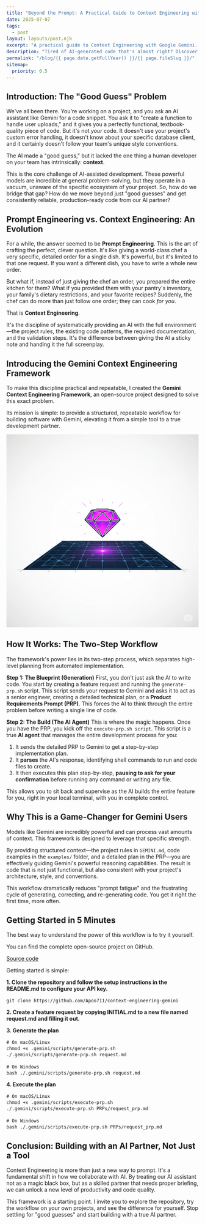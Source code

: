 ```yaml
---
title: "Beyond the Prompt: A Practical Guide to Context Engineering with Gemini"
date: 2025-07-07
tags:
  - post
layout: layouts/post.njk
excerpt: "A practical guide to Context Engineering with Google Gemini. Discover how to move beyond simple prompts and use a structured framework to provide comprehensive context to your AI, resulting in more reliable and consistent code."
description: "Tired of AI-generated code that's almost right? Discover Context Engineering, a new way to work with Google Gemini. This post introduces a framework that helps you elevate your AI from a simple tool to a true development partner."
permalink: "/blog/{{ page.date.getFullYear() }}/{{ page.fileSlug }}/"
sitemap:
  priority: 0.5
---
```


## Introduction: The "Good Guess" Problem

We've all been there. You're working on a project, and you ask an AI assistant like Gemini for a code snippet. You ask it to "create a function to handle user uploads," and it gives you a perfectly functional, textbook-quality piece of code. But it's not *your* code. It doesn't use your project's custom error handling, it doesn't know about your specific database client, and it certainly doesn't follow your team's unique style conventions.

The AI made a "good guess," but it lacked the one thing a human developer on your team has intrinsically: **context**.

This is the core challenge of AI-assisted development. These powerful models are incredible at general problem-solving, but they operate in a vacuum, unaware of the specific ecosystem of your project. So, how do we bridge that gap? How do we move beyond just "good guesses" and get consistently reliable, production-ready code from our AI partner?

## Prompt Engineering vs. Context Engineering: An Evolution

For a while, the answer seemed to be **Prompt Engineering**. This is the art of crafting the perfect, clever question. It's like giving a world-class chef a very specific, detailed order for a single dish. It's powerful, but it's limited to that one request. If you want a different dish, you have to write a whole new order.

But what if, instead of just giving the chef an order, you prepared the entire kitchen for them? What if you provided them with your pantry's inventory, your family's dietary restrictions, and your favorite recipes? Suddenly, the chef can do more than just follow one order; they can cook *for you*.

That is **Context Engineering**.

It's the discipline of systematically providing an AI with the full environment—the project rules, the existing code patterns, the required documentation, and the validation steps. It's the difference between giving the AI a sticky note and handing it the full screenplay.

## Introducing the Gemini Context Engineering Framework

To make this discipline practical and repeatable, I created the **Gemini Context Engineering Framework**, an open-source project designed to solve this exact problem.

Its mission is simple: to provide a structured, repeatable workflow for building software with Gemini, elevating it from a simple tool to a true development partner.

![Blueprint and Gem Icon](/images/blog/2025/07-07/context-engineering-icon.png)

## How It Works: The Two-Step Workflow

The framework's power lies in its two-step process, which separates high-level planning from automated implementation.

**Step 1: The Blueprint (Generation)**
First, you don't just ask the AI to write code. You start by creating a feature request and running the `generate-prp.sh` script. This script sends your request to Gemini and asks it to act as a senior engineer, creating a detailed technical plan, or a **Product Requirements Prompt (PRP)**. This forces the AI to think through the entire problem before writing a single line of code.

**Step 2: The Build (The AI Agent)**
This is where the magic happens. Once you have the PRP, you kick off the `execute-prp.sh script`. This script is a true **AI agent** that manages the entire development process for you:

1. It sends the detailed PRP to Gemini to get a step-by-step implementation plan.
2. It **parses** the AI's response, identifying shell commands to run and code files to create.
3. It then executes this plan step-by-step, **pausing to ask for your confirmation** before running any command or writing any file.

This allows you to sit back and supervise as the AI builds the entire feature for you, right in your local terminal, with you in complete control.

## Why This is a Game-Changer for Gemini Users

Models like Gemini are incredibly powerful and can process vast amounts of context. This framework is designed to leverage that specific strength.

By providing structured context—the project rules in `GEMINI.md`, code examples in the `examples/` folder, and a detailed plan in the PRP—you are effectively guiding Gemini's powerful reasoning capabilities. The result is code that is not just functional, but also consistent with your project's architecture, style, and conventions.

This workflow dramatically reduces "prompt fatigue" and the frustrating cycle of generating, correcting, and re-generating code. You get it right the first time, more often.

## Getting Started in 5 Minutes

The best way to understand the power of this workflow is to try it yourself.

You can find the complete open-source project on GitHub.

[Source code](https://github.com/Apoo711/context-engineering-gemini)

Getting started is simple:

**1. Clone the repository and follow the setup instructions in the README.md to configure your API key.**
```shell
git clone https://github.com/Apoo711/context-engineering-gemini
```

**2. Create a feature request by copying INITIAL.md to a new file named request.md and filling it out.**

**3. Generate the plan**
```shell
# On macOS/Linux
chmod +x .gemini/scripts/generate-prp.sh
./.gemini/scripts/generate-prp.sh request.md

# On Windows
bash ./.gemini/scripts/generate-prp.sh request.md
```

**4. Execute the plan**
```shell
# On macOS/Linux
chmod +x .gemini/scripts/execute-prp.sh
./.gemini/scripts/execute-prp.sh PRPs/request_prp.md

# On Windows
bash ./.gemini/scripts/execute-prp.sh PRPs/request_prp.md
```

## Conclusion: Building with an AI Partner, Not Just a Tool

Context Engineering is more than just a new way to prompt. It's a fundamental shift in how we collaborate with AI. By treating our AI assistant not as a magic black box, but as a skilled partner that needs proper briefing, we can unlock a new level of productivity and code quality.

This framework is a starting point. I invite you to explore the repository, try the workflow on your own projects, and see the difference for yourself. Stop settling for "good guesses" and start building with a true AI partner.
